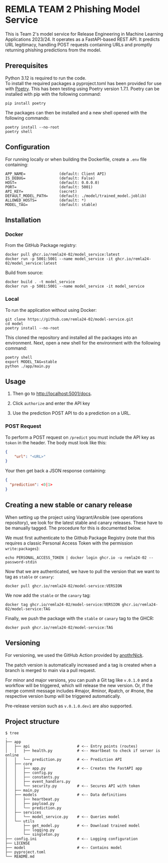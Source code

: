 # REMLA TEAM 2 Phishing Model Service
This is Team 2's model service for Release Engineering in Machine Learning Applications 2023/24. It operates as a FastAPI-based REST API. It predicts URL legitimacy, handling POST requests containing URLs and promptly returning phishing predictions from the model.

## Prerequisites
Python 3.12 is required to run the code.  
To install the required packages a pyproject.toml has been provided for use with [Poetry](https://python-poetry.org/docs/).
This has been testing using Poetry version 1.7.1.
Poetry can be installed with pip with the following command:
``` console
pip install poetry
```

The packages can then be installed and a new shell opened with the following commands:
``` conslle
poetry install --no-root
poetry shell
```

## Configuration
For running locally or when building the Dockerfile, create a `.env` file containing:

``` file
APP_NAME=               (default: Client API)
IS_DEBUG=               (default: False)
HOST=                   (default: 0.0.0.0)
PORT=                   (default: 5001)
API_KEY=                (secret)
DEFAULT_MODEL_PATH=     (default: ./model/trained_model.joblib)
ALLOWED_HOSTS=          (default: *)
MODEL_TAG=              (default: stable)
```


## Installation

### Docker

From the GitHub Package registry:

``` console
docker pull ghcr.io/remla24-02/model_service:latest
docker run -p 5001:5001 --name model_service -it ghcr.io/remla24-02/model_service:latest
```

Build from source:

``` console
docker build . -t model_service
docker run -p 5001:5001 --name model_service -it model_service
```

### Local
To run the application without using Docker:

``` console
git clone https://github.com/remla24-02/model-service.git
cd model
poetry install --no-root
```

This cloned the repository and installed all the packages into an environment.
Next, open a new shell for the environment with the following command:
``` console
poetry shell
export MODEL_TAG=stable
python ./app/main.py
```

## Usage

1. Then go to [http://localhost:5001/docs](http://localhost:5001/docs).

2. Click `authorize` and enter the API key

3. Use the prediction POST API to do a prediction on a URL.

### POST Request
To perform a POST request on `/predict` you must include the API key as `token` in the header. The body must look like this:

``` json
{
    "url": "<URL>"
}
```

Your then get back a JSON response containing:

``` json
{
  "prediction": <0|1>
}
```

## Creating a new stable or canary release
When setting up the project using Vagrant/Ansible (see operations repository), we look for the latest stable and canary releases. These have to be manually tagged. The procedure for this is documented below.

We must first authenticate to the Github Package Registry (note that this requires a classic Personal Access Token with the permission `write:packages`):

```command
echo PERSONAL_ACCESS_TOKEN | docker login ghcr.io -u remla24-02 --password-stdin
```

Now that we are authenticated, we have to pull the version that we want to tag as `stable` or `canary`:

```command
docker pull ghcr.io/remla24-02/model-service:VERSION
```

We now add the `stable` or the `canary` tag:

```command
docker tag ghcr.io/remla24-02/model-service:VERSION ghcr.io/remla24-02/model-service:TAG
```

Finally, we push the package with the `stable` or `canary` tag to the GHCR:

```command
docker push ghcr.io/remla24-02/model-service:TAG
```

## Versioning

For versioning, we used the GitHub Action provided by [anothrNick](https://github.com/anothrNick/github-tag-action).

The patch version is automatically increased and a tag is created when a branch is merged to main via a pull request.

For minor and major versions, you can push a Git tag like ```v.0.1.0``` and a workflow will be triggered, which will release the new version.
Or, if the merge commit message includes #major, #minor, #patch, or #none, the respective version bump will be triggered automatically.

Pre-release version such as ```v.0.1.0.dev1``` are also supported.

## Project structure
``` console
$ tree
.
├── app
│   ├── api                     # <-- Entry points (routes)
│   │   ├── health.py           # <-- Heartbeat to check if server is online
│   │   └── prediction.py       # <-- Prediction API
│   ├── core
│   │   ├── app.py              # <-- Creates the FastAPI app
│   │   ├── config.py
│   │   ├── constants.py
│   │   ├── event_handlers.py
│   │   └── security.py         # <-- Secures API with token
│   ├── main.py
│   ├── models                  # <-- Data definitions
│   │   ├── heartbeat.py
│   │   ├── payload.py
│   │   └── prediction.py
│   ├── services                
│   │   └── model_service.py    # <-- Queries model
│   └── utils
│       ├── get_model.py        # <-- Download trained model
│       ├── logging.py
│       └── singleton.py
├── config.ini                  # <-- Logging configuration
├── LICENSE
├── model                       # <-- Contains model
├── pyproject.toml
└── README.md
```
